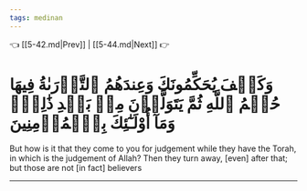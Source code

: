 ```yaml
---
tags: medinan
---
```


👈 [[5-42.md|Prev]] | [[5-44.md|Next]] 👉

# وَكَيۡفَ يُحَكِّمُونَكَ وَعِندَهُمُ ٱلتَّوۡرَىٰةُ فِيهَا حُكۡمُ ٱللَّهِ ثُمَّ يَتَوَلَّوۡنَ مِنۢ بَعۡدِ ذَٰلِكَۚ وَمَآ أُوْلَـٰٓئِكَ بِٱلۡمُؤۡمِنِينَ

But how is it that they come to you for judgement while they have the Torah, in which is the judgement of Allah? Then they turn away, [even] after that; but those are not [in fact] believers

---

